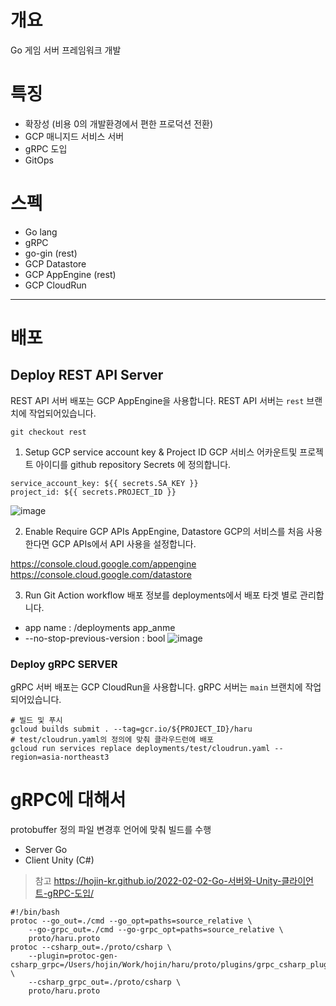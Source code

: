 # 개요
Go 게임 서버 프레임워크 개발

# 특징
- 확장성 (비용 0의 개발환경에서 편한 프로덕션 전환)
- GCP 매니지드 서비스 서버
- gRPC 도입
- GitOps

# 스펙
- Go lang
- gRPC
- go-gin (rest)
- GCP Datastore
- GCP AppEngine (rest)
- GCP CloudRun

---

# 배포
## Deploy REST API Server
REST API 서버 배포는 GCP AppEngine을 사용합니다.
REST API 서버는 `rest` 브랜치에 작업되어있습니다.
```
git checkout rest
```
1.  Setup GCP service account key & Project ID
GCP 서비스 어카운트및 프로젝트 아이디를 github repository Secrets 에 정의합니다.  

```
service_account_key: ${{ secrets.SA_KEY }}
project_id: ${{ secrets.PROJECT_ID }}
```
![image](https://user-images.githubusercontent.com/22079767/144077080-504aeb7c-ae48-4d99-b36c-e6d99216a9ad.png)

2. Enable Require GCP APIs AppEngine, Datastore
GCP의 서비스를 처음 사용한다면 GCP APIs에서 API 사용을 설정합니다.

https://console.cloud.google.com/appengine
https://console.cloud.google.com/datastore

3. Run Git Action workflow
배포 정보를 deployments에서 배포 타겟 별로 관리합니다.

- app name : /deployments app_anme
- --no-stop-previous-version : bool
![image](https://user-images.githubusercontent.com/22079767/144077357-0c05438e-87e0-46c0-8ad3-5e1a21380cc3.png)

### Deploy gRPC SERVER
gRPC 서버 배포는 GCP CloudRun을 사용합니다.
gRPC 서버는 `main` 브랜치에 작업되어있습니다.   

```
# 빌드 및 푸시
gcloud builds submit . --tag=gcr.io/${PROJECT_ID}/haru
# test/cloudrun.yaml의 정의에 맞춰 클라우드런에 배포
gcloud run services replace deployments/test/cloudrun.yaml --region=asia-northeast3
```


# gRPC에 대해서 
protobuffer 정의 파일 변경후 언어에 맞춰 빌드를 수행

- Server Go
- Client Unity (C#) 

> 참고
> https://hojin-kr.github.io/2022-02-02-Go-서버와-Unity-클라이언트-gRPC-도입/

```
#!/bin/bash
protoc --go_out=./cmd --go_opt=paths=source_relative \
    --go-grpc_out=./cmd --go-grpc_opt=paths=source_relative \
    proto/haru.proto
protoc --csharp_out=./proto/csharp \ 
    --plugin=protoc-gen-csharp_grpc=/Users/hojin/Work/hojin/haru/proto/plugins/grpc_csharp_plugin \
    --csharp_grpc_out=./proto/csharp \
    proto/haru.proto
```